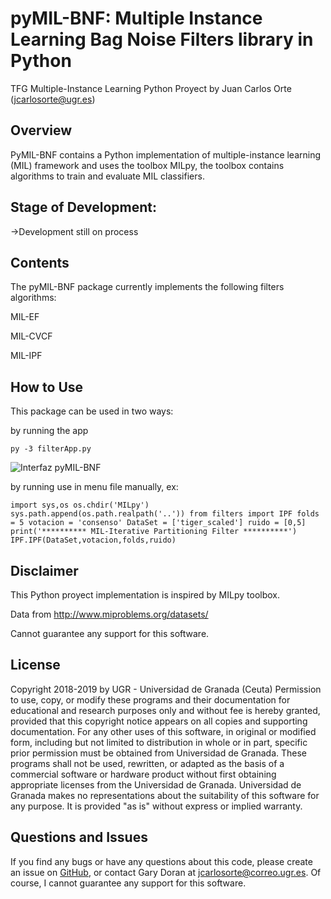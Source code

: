 pyMIL-BNF: Multiple Instance Learning Bag Noise Filters library in Python
=====================================================

TFG Multiple-Instance Learning Python Proyect by Juan Carlos Orte (<jcarlosorte@ugr.es>)


Overview
--------
PyMIL-BNF contains a Python implementation of multiple-instance learning (MIL) framework and
uses the toolbox MILpy, the toolbox contains algorithms to train and evaluate MIL classifiers.

Stage of Development:
---------------------

->Development still on process

Contents
--------
The pyMIL-BNF package currently implements the following filters algorithms:

MIL-EF

MIL-CVCF

MIL-IPF

How to Use
----------
This package can be used in two ways:

by running the app

`py -3 filterApp.py`

![Interfaz pyMIL-BNF](https://i.ibb.co/dm5QFTN/app5.png "pyMIL-BNF menu")

by running use in menu file manually, ex:

`import sys,os
os.chdir('MILpy')
sys.path.append(os.path.realpath('..'))
from filters import IPF
folds = 5
votacion = 'consenso'
DataSet = ['tiger_scaled']
ruido = [0,5]
print('********** MIL-Iterative Partitioning Filter **********')
IPF.IPF(DataSet,votacion,folds,ruido)`


Disclaimer
--------
This Python proyect implementation is inspired by MILpy toolbox. 

Data from http://www.miproblems.org/datasets/

Cannot guarantee any support for this software.

License
--------
Copyright 2018-2019 by UGR - Universidad de Granada (Ceuta)
Permission to use, copy, or modify these programs and their documentation for educational and research purposes only and without fee is hereby granted, provided that this copyright notice appears on all copies and supporting documentation.  For any other uses of this software, in original or modified form, including but not limited to distribution in whole or in part, specific prior permission must be obtained from Universidad de Granada. These programs shall not be used, rewritten, or adapted as the basis of a commercial software or hardware product without first obtaining appropriate licenses from the Universidad de Granada.  Universidad de Granada makes no representations about the suitability of this software for any purpose.  It is provided "as is" without express or implied warranty.

Questions and Issues
--------------------

If you find any bugs or have any questions about this code, please create an
issue on [GitHub](https://github.com/jcarlosorte/TFG/issues), or contact Gary
Doran at <jcarlosorte@correo.ugr.es>. Of course, I cannot guarantee any support for
this software.

